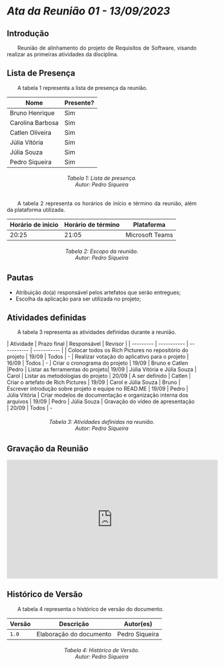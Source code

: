 # ***Ata da Reunião 01 - 13/09/2023***

## **Introdução**
<p align="justify">
&emsp;&emsp;Reunião de alinhamento do projeto de Requisitos de Software, visando realizar as primeiras atividades da disciplina.
</p>

## **Lista de Presença**
<p align="justify">
&emsp;&emsp;A tabela 1 representa a lista de presença da reunião.
</p>

| Nome | Presente? |
|---------------|----|
|Bruno Henrique| Sim |
|Carolina Barbosa| Sim |
|Catlen Oliveira| Sim | 
|Júlia Vitória| Sim |
|Júlia Souza| Sim |
|Pedro Siqueira| Sim |
<h6 align = "center"> Tabela 1: Lista de presença.
<br> Autor: Pedro Siqueira </h6>

<p align="justify">
&emsp;&emsp;A tabela 2 representa os horários de início e término da reunião, além da plataforma utilizada.
</p>

| Horário de inicio | Horário de término | Plataforma |
|--------------|-----------|---------|
|20:25|21:05|Microsoft Teams|
<h6 align = "center"> Tabela 2: Escopo da reunião.
<br> Autor: Pedro Siqueira </h6>

## **Pautas**
<ul>
<li> Atribuição do(a) responsável pelos artefatos que serão entregues;</li>
<li> Escolha da aplicação para ser utilizada no projeto;</li>
</ul>

## **Atividades definidas**
<p align="justify">
&emsp;&emsp;A tabela 3 representa as atividades definidas durante a reunião.
</p>
| Atividade | Prazo final | Responsável | Revisor |
| --------- | ----------- | ----------- | ----------- |
| Colocar todos os Rich Pictures no repositório do projeto | 19/09 | Todos | -
| Realizar votação do aplicativo para o projeto | 16/09 | Todos | -
| Criar o cronograma do projeto | 19/09 | Bruno e Catlen |Pedro
| Listar as ferramentas do projeto| 19/09 | Júlia Vitória e Júlia Souza | Carol
| Listar as metodologias do projeto | 20/09 | A ser definido | Catlen
| Criar o artefato de Rich Pictures | 19/09 | Carol e Júlia Souza | Bruno
| Escrever introdução sobre projeto e equipe no READ.ME | 19/09 | Pedro | Júlia Vitória
| Criar modelos de documentação e organização interna dos arquivos | 19/09 | Pedro | Júlia Souza
| Gravação do vídeo de apresentação | 20/09 | Todos | -
<h6 align = "center"> Tabela 3: Atividades definidas na reunião.
<br> Autor: Pedro Siqueira </h6>

## **Gravação da Reunião**

<iframe width="560" height="315" src="https://www.youtube.com/embed/_G108F95iWg?si=7nXCCS64_pyQoP7c" title="YouTube video player" frameborder="0" allow="accelerometer; autoplay; clipboard-write; encrypted-media; gyroscope; picture-in-picture; web-share" allowfullscreen></iframe>

## **Histórico de Versão**
<p align="justify">
&emsp;&emsp;A tabela 4 representa o histórico de versão do documento.
</p>

| Versão | Descrição | Autor(es) | 
| ------ | --------- | --------- |
| `1.0`  | Elaboração do documento | Pedro Siqueira |  
<h6 align = "center"> Tabela 4: Histórico de Versão.
<br> Autor: Pedro Siqueira </h6>
